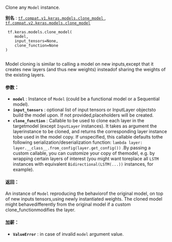 Clone any  `Model`  instance.

**别名** : [ `tf.compat.v1.keras.models.clone_model` ](/api_docs/python/tf/keras/models/clone_model), [ `tf.compat.v2.keras.models.clone_model` ](/api_docs/python/tf/keras/models/clone_model)

```
 tf.keras.models.clone_model(
    model,
    input_tensors=None,
    clone_function=None
)
 
```

Model cloning is similar to calling a model on new inputs,except that it creates new layers (and thus new weights) insteadof sharing the weights of the existing layers.

#### 参数：
- **`model`** : Instance of  `Model` (could be a functional model or a Sequential model).
- **`input_tensors`** : optional list of input tensors or InputLayer objectsto build the model upon. If not provided,placeholders will be created.
- **`clone_function`** : Callable to be used to clone each layer in the targetmodel (except  `InputLayer`  instances). It takes as argument the layerinstance to be cloned, and returns the corresponding layer instance tobe used in the model copy. If unspecified, this callable defaults tothe following serialization/deserialization function: `lambda layer: layer.__class__.from_config(layer.get_config())` .By passing a custom callable, you can customize your copy of themodel, e.g. by wrapping certain layers of interest (you might want toreplace all  `LSTM`  instances with equivalent `Bidirectional(LSTM(...))`  instances, for example).


#### 返回：
An instance of  `Model`  reproducing the behaviorof the original model, on top of new inputs tensors,using newly instantiated weights. The cloned model might behavedifferently from the original model if a custom clone_functionmodifies the layer.

#### 加薪：
- **`ValueError`** : in case of invalid  `model`  argument value.
